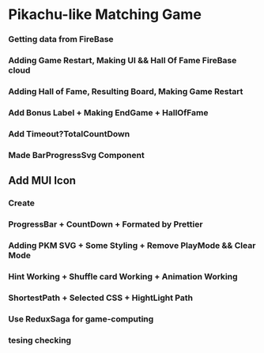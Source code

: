# Pikachu-like Matching Game

### Getting data from FireBase

### Adding Game Restart, Making UI && Hall Of Fame FireBase cloud

### Adding Hall of Fame, Resulting Board, Making Game Restart

### Add Bonus Label + Making EndGame + HallOfFame

### Add Timeout?TotalCountDown

### Made BarProgressSvg Component

## Add MUI Icon

### Create <NavBar />

### ProgressBar + CountDown + Formated by Prettier

### Adding PKM SVG + Some Styling + Remove PlayMode && Clear Mode

### Hint Working + Shuffle card Working + Animation Working

### ShortestPath + Selected CSS + HightLight Path

### Use ReduxSaga for game-computing

### tesing checking
